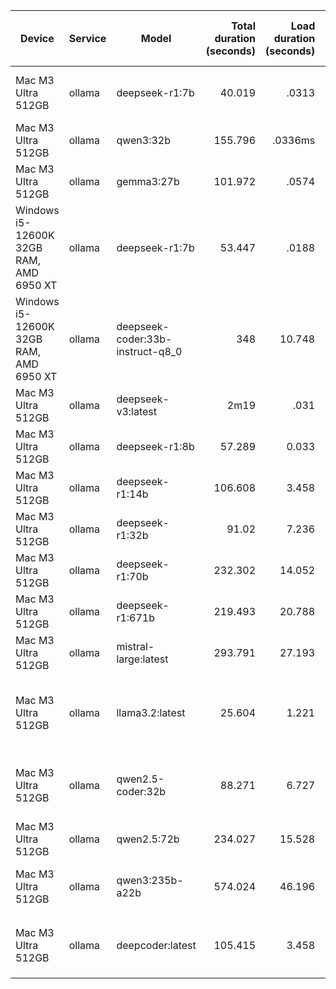 | Device | Service | Model | Total duration <br />(seconds) | Load duration <br /> (seconds) | Prompt eval count <br /> (tokens) | Prompt eval duration <br /> (seconds) | Prompt eval rate <br /> (tokens/second) | eval count <br /> (tokens) | eval duration <br /> (seconds) | eval rate <br /> (tokens/second) | file | passes? | error(s) |
| ------ | ------- | ----- | -------------: | ------------: | ----------------: | -------------------: | ---------------: | ---------: | ------------: | --------: | ---- | :-------: | -------- |
| Mac M3 Ultra 512GB | ollama | deepseek-r1:7b | 40.019 | .0313 | 157 | .325 | 482.62 | 3013 | 39.66 | 75.97 | [thinking](results/deepseek-r1:7b.md) [html](results/deepseek-r1:7b.html) | FALSE | `Uncaught SyntaxError: Unexpected identifier 'hovered'` |
| Mac M3 Ultra 512GB |  ollama | qwen3:32b | 155.796 | .0336ms | 162 | 1.34 | 120.19 | 3176 | 154.41 | 20.57 | [thinking](results/qwen3:32b.md) [html](results/qwen3:32b.html) | TRUE | |
| Mac M3 Ultra 512GB | ollama | gemma3:27b | 101.972 | .0574 | 168 | .949 | 176.95 | 2576 | 100.96 | 25.51 | [thinking](results/gemma3:27b.md) [html](results/gemma3:27b.html) | TRUE | planets spin nearly off page |
| Windows i5-12600K 32GB RAM, AMD 6950 XT | ollama | deepseek-r1:7b | 53.447 | .0188 | 150 | 192.669 | 778.54 | 3945 | 53.233 | 74.11 | [thinking](results/deepseek-r1:7b_windows.md) [html](results/deepseek-r1:7b_windows.html) | FALSE | `Uncaught SyntaxError: Unexpected identifier 'day'` |
| Windows i5-12600K 32GB RAM, AMD 6950 XT | ollama | deepseek-coder:33b-instruct-q8_0 | 348 | 10.748 | 220 | 27.788 | 7.92 | 839 | 320.91 | 2.61 | [thinking](results/deepseek-coder:33b-instruct-q8_0_windows.md) [html](results/deepseek-coder:33b-instruct-q8_0_windows.html) | FALSE | no visible planets |
| Mac M3 Ultra 512GB | ollama | deepseek-v3:latest | 2m19 | .031 | 149 | 53.247 | 2.80 | 1284 | 86 | 14.93 | [thinking](results/deepseek-v3:latest.md) [html](results/deepseek-v3:latest.html) | TRUE |  |
| Mac M3 Ultra 512GB | ollama | deepseek-r1:8b | 57.289 | 0.033 | 148 | 0.294 | 503.401 | 3889 | 5.696 | 682.759 | [thinking](results/results/deepseek-r1:8b.md) [html](results/results/deepseek-r1:8b.html) | tbd | tbd |
| Mac M3 Ultra 512GB | ollama | deepseek-r1:14b | 106.608 | 3.458 | 148 | 0.542 | 273.063 | 3983 | 10.261 | 388.169 | [thinking](results/results/deepseek-r1:14b.md) [html](results/results/deepseek-r1:14b.html) | FALSE | No planets displayed |
| Mac M3 Ultra 512GB | ollama | deepseek-r1:32b | 91.02 | 7.236 | 148 | 1.142 | 129.597 | 1901 | 8.264 | 230.034 | [thinking](results/results/deepseek-r1:32b.md) [html](results/results/deepseek-r1:32b.html) | tbd | tbd |
| Mac M3 Ultra 512GB | ollama | deepseek-r1:70b | 232.302 | 14.052 | 148 | 6.753 | 21.916 | 2487 | 21.15 | 117.589 | [thinking](results/results/deepseek-r1:70b.md) [html](results/results/deepseek-r1:70b.html) | tbd | tbd |
| Mac M3 Ultra 512GB | ollama | deepseek-r1:671b | 219.493 | 20.788 | 149 | 11.52 | 12.934 | 2367 | 18.718 | 126.456 | [thinking](results/results/deepseek-r1:671b.md) [html](results/results/deepseek-r1:671b.html) | FALSE | Just a visible square |
| Mac M3 Ultra 512GB | ollama | mistral-large:latest | 293.791 | 27.193 | 166 | 12.724 | 13.046 | 1860 | 25.387 | 73.266 | [thinking](results/results/mistral-large:latest.md) [html](results/results/mistral-large:latest.html) | FALSE | All I see is big circles |
| Mac M3 Ultra 512GB | ollama | llama3.2:latest | 25.604 | 1.221 | 170 | 0.202 | 841.584 | 2697 | 2.418 | 1115.385 | [thinking](results/results/llama3.2:latest.md) [html](results/results/llama3.2:latest.html) | FALSE | Nothing renders, even after manually fixing issue of JS&CSS not in HTML file |
| Mac M3 Ultra 512GB | ollama | qwen2.5-coder:32b | 88.271 | 6.727 | 174 | 2.009 | 86.61 | 1816 | 7.953 | 228.342 | [thinking](results/results/qwen2.5-coder:32b.md) [html](results/results/qwen2.5-coder:32b.html) | FALSE | "Cannot read properties of undefined (reading 'orbitalPeriod')" |
| Mac M3 Ultra 512GB | ollama | qwen2.5:72b | 234.027 | 15.528 | 174 | 7.533 | 23.098 | 2276 | 21.096 | 107.888 | [thinking](results/results/qwen2.5:72b.md) [html](results/results/qwen2.5:72b.html) | FALSE | No visible planets |
| Mac M3 Ultra 512GB | ollama | qwen3:235b-a22b | 574.024 | 46.196 | 153 | 21.288 | 7.187 | 8472 | 50.654 | 167.252 | [thinking](results/results/qwen3:235b-a22b.md) [html](results/results/qwen3:235b-a22b.html) | TRUE | Planets don't appear to move, but are visible |
| Mac M3 Ultra 512GB | ollama | deepcoder:latest | 105.415 | 3.458 | 148 | 0.55 | 269.091 | 3943 | 10.141 | 388.818 | [thinking](results/results/deepcoder:latest.md) [html](results/results/deepcoder:latest.html) | FALSE | `Uncaught SyntaxError: Identifier 'solarSystem' has already been declared` |
